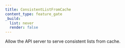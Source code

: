 ```yaml
---
title: ConsistentListFromCache
content_type: feature_gate
_build:
  list: never
  render: false
---
```

Allow the API server to serve consistent lists from cache.

